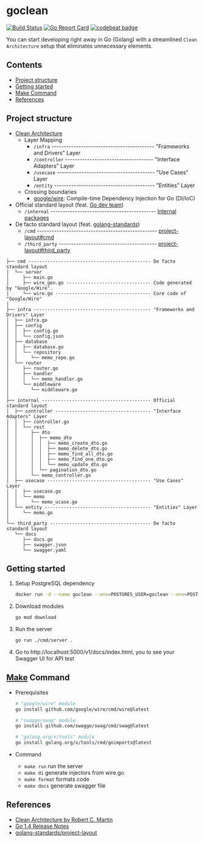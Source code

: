 # goclean
[![Build Status](https://github.com/slowhigh/goclean/actions/workflows/ci.yml/badge.svg?branch=main)](https://github.com/features/actions)
[![Go Report Card](https://goreportcard.com/badge/github.com/slowhigh/goclean)](https://goreportcard.com/report/github.com/slowhigh/goclean)
[![codebeat badge](https://codebeat.co/badges/20be09ab-0fe5-4789-9bcc-731c193aa59e)](https://codebeat.co/projects/github-com-slowhigh-goclean-main)

You can start developing right away in Go (Golang) with a streamlined `Clean Architecture` setup that eliminates unnecessary elements.

## Contents
 - [Project structure](#project-structure)
 - [Getting started](#getting-started)
 - [Make Command](#make-command)
 - [References](#references)

## Project structure
- [Clean Architecture](https://blog.cleancoder.com/uncle-bob/2012/08/13/the-clean-architecture.html)
  - Layer Mapping
    - `/infra` ------------------------------------------ "Frameworks and Drivers" Layer
    - `/controller` ------------------------------------ "Interface Adapters" Layer
    - `/usecase` ---------------------------------------- "Use Cases" Layer
    - `/entity` ----------------------------------------- "Entities" Layer
  - Crossing boundaries
    - [google/wire](https://github.com/google/wire): Compile-time Dependency Injection for Go (DI/IoC)
- Official standard layout (feat. [Go dev team](https://go.dev/doc/go1.4))
  - `/internal` ------------------------------------------- [Internal packages](https://go.dev/doc/go1.4#internalpackages)
- De facto standard layout (feat. [golang-standards](https://github.com/golang-standards))
  - `/cmd` ------------------------------------------------- [project-layout#cmd](https://github.com/golang-standards/project-layout#cmd)
  - `/third_party` ---------------------------------------- [project-layout#third_party](https://github.com/golang-standards/project-layout#third_party)
```
├── cmd --------------------------------------------- De facto standard layout
│  └── server
│     ├── main.go
│     ├── wire_gen.go ------------------------------- Code generated by "Google/Wire".
│     └── wire.go ----------------------------------- Core code of "Google/Wire"
│
├── infra ------------------------------------------- "Frameworks and Drivers" Layer
│  ├── infra.go
│  ├── config
│  │  ├── config.go
│  │  └── config.json
│  ├── database
│  │  ├── database.go
│  │  └── repository
│  │     └── memo_repo.go
│  └── router
│     ├── router.go
│     ├── handler
│     │  └── memo_handler.go
│     └── middleware
│        └── middleware.go
│
├── internal ---------------------------------------- Official standard layout
│  ├── controller ----------------------------------- "Interface Adapters" Layer
│  │  ├── controller.go
│  │  └── rest
│  │     ├── dto
│  │     │  ├── memo_dto
│  │     │  │  ├── memo_create_dto.go
│  │     │  │  ├── memo_delete_dto.go
│  │     │  │  ├── memo_find_all_dto.go
│  │     │  │  ├── memo_find_one_dto.go
│  │     │  │  └── memo_update_dto.go
│  │     │  └── pagination_dto.go
│  │     └── memo_controller.go
│  ├── usecase -------------------------------------- "Use Cases" Layer
│  │  ├── usecase.go
│  │  └── memo
│  │     └── memo_ucase.go
│  └── entity --------------------------------------- "Entities" Layer
│     └── memo.go
│
└── third_party ------------------------------------- De facto standard layout
   └── docs
      ├── docs.go
      ├── swagger.json
      └── swagger.yaml
```

## Getting started
1.  Setup PostgreSQL dependency
    ```bash
    docker run -d --name goclean --env=POSTGRES_USER=goclean --env=POSTGRES_PASSWORD=goclean1! --env=POSTGRES_DB=goclean --env=TIMEZONE=Asia/Seoul -p 5432:5432 postgres
    ```

2. Download modules
    ```bash
    go mod download
    ```
3. Run the server
    ```bash
    go run ./cmd/server .
    ```

4. Go to http://localhost:5000/v1/docs/index.html, you to see your Swagger UI for API test

## [Make](https://www.gnu.org/software/make/) Command
- Prerequisites
  ```bash
  # "google/wire" module
  go install github.com/google/wire/cmd/wire@latest

  # "swaggo/swag" module
  go install github.com/swaggo/swag/cmd/swag@latest

  # "golang.org/x/tools" module
  go install golang.org/x/tools/cmd/goimports@latest
  ```

- Command
  - `make run` run the server
  - `make di` generate injectors from wire.go
  - `make format` formats code
  - `make docs` generate swagger file

## References
- [Clean Architecture by Robert C. Martin](https://blog.cleancoder.com/uncle-bob/2012/08/13/the-clean-architecture.html)
- [Go 1.4 Release Notes](https://go.dev/doc/go1.4#internalpackages)
- [golang-standards/project-layout](https://github.com/golang-standards/project-layout)
